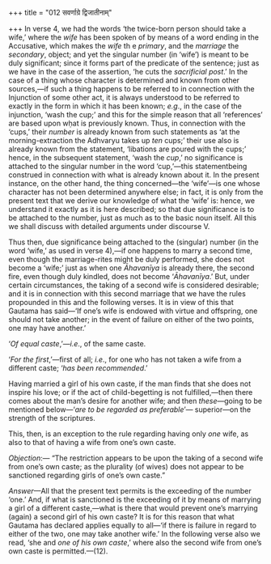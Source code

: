 +++
title = "012 सवर्णाग्रे द्विजातीनाम्"

+++
In verse 4, we had the words ‘the twice-born person should take a wife,’
where the *wife* has been spoken of by means of a word ending in the
Accusative, which makes the *wife* th e *primary*, and the *marriage*
the *secondary*, object; and yet the singular number (in ‘wife’) is
meant to be duly significant; since it forms part of the predicate of
the sentence; just as we have in the case of the assertion, ‘he cuts the
*sacrificial post*.’ In the case of a thing whose character is
determined and known from other sources,—if such a thing happens to be
referred to in connection with the Injunction of some other act, it is
always understood to be referred to exactly in the form in which it has
been known; *e.g*., in the case of the injunction, ‘wash the cup;’ and
this for the simple reason that all ‘references’ are based upon wḥat is
previously known. Thus, in connection with the ‘cups,’ their *number* is
already known from such statements as ‘at the morning-extraction the
Adhvaryu takes up *ten* cups;’ their use also is already known from the
statement, ‘libations are poured with the cups;’ hence, in the
subsequent statement, ‘wash the *cup*,’ no significance is attached to
the singular number in the word ‘cup,’—this statementbeing construed in
connection with what is already known about it. In the present instance,
on the other hand, the thing concerned—the ‘wife’—is one whose character
has not been determined anywhere else; in fact, it is only from the
present text that we derive our knowledge of what the ‘wife’ is: hence,
we understand it exactly as it is here described; so that due
significance is to be attached to the number, just as much as to the
basic noun itself. All this we shall discuss with detailed arguments
under discourse V.

Thus then, due significance being attached to the (singular) number (in
the word ‘wife,’ as used in verse 4),—if one happens to marry a second
time, even though the marriage-rites might be duly performed, she does
not become a ‘wife;’ just as when one *Āhavanīya* is already there, the
second fire, even though duly kindled, does not become ‘*Āhavanīya*.’
But, under certain circumstances, the taking of a second wife is
considered desirable; and it is in connection with this second marriage
that we have the rules propounded in this and the following verses. It
is in view of this that Gautama has said—‘If one’s wife is endowed with
virtue and offspring, one should not take another; in the event of
failure on either of the two points, one may have another.’

‘*Of equal caste*,’—*i.e*., of the same caste.

‘*For the first*,’—first of all; *i.e*., for one who has not taken a
wife from a different caste; ‘*has been recommended*.’

Having married a girl of his own caste, if the man finds that she does
not inspire his love; or if the act of child-begetting is not
fulfilled,—then there comes about the man’s desire for another wife; and
then *these*—going to be mentioned below—‘*are to be regarded as
preferable*’— superior—on the strength of the scriptures.

This, then, is an exception to the rule regarding having only *one*
wife, as also to that of having a wife from one’s own caste.

*Objection*:— “The restriction appears to be upon the taking of a second
wife from one’s own caste; as the plurality (of wives) does not appear
to be sanctioned regarding girls of one’s own caste.”

*Answer*—All that the present text permits is the exceeding of the
number ‘one.’ And, if what is sanctioned is the exceeding of it by means
of marrying a girl of a different caste,—what is there that would
prevent one’s marrying (again) a second girl of his own caste? It is for
this reason that what Gautama has declared applies equally to all—‘if
there is failure in regard to either of the two, one may take another
wife.’ In the following verse also we read, ‘she and *one of his own
caste*,’ where also the second wife from one’s own caste is
permitted.—(12).


